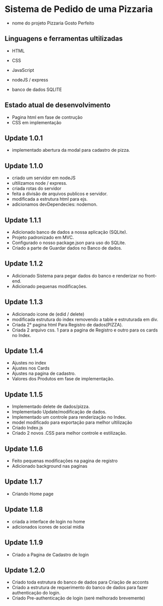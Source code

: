 # Sistema de Pedido de uma Pizzaria
- nome do projeto Pizzaria Gosto Perfeito

## Linguagens e ferramentas ultilizadas
- HTML
- CSS
- JavaScript

- nodeJS / express
- banco de dados SQLITE

## Estado atual de desenvolvimento 
- Pagina html em fase de contrução
- CSS em implementação

## Update 1.0.1
- implementado abertura da modal para cadastro de pizza.

## Update 1.1.0
- criado um servidor em nodeJS
- ultilizamos node / express.
- criada rotas do servidor
- feita a divisão de arquivos publicos e servidor.
- modificada a estrutura html para ejs.
- adicionamos devDependecies: nodemon.

## Update 1.1.1
- Adicionado banco de dados a nossa aplicação (SQLite).
- Projeto padronizado em MVC.
- Configurado o nosso package.json para uso do SQLite.
- Criado a parte de Guardar dados no Banco de dados.

## Update 1.1.2
- Adicionado Sistema para pegar dados do banco e renderizar no front-end.
- Adicionado pequenas modificações.

## Update 1.1.3
- Adicionado icone de (edid / delete)
- modificada estrutura do index removendo a table e estruturada em div.
- Criada 2° pagina html Para Registro de dados(PIZZA).
- Criada 2 arquivo css. 1 para a pagina de Registro e outro para os cards no Index.

## Update 1.1.4
- Ajustes no index
- Ajustes nos Cards
- Ajustes na pagina de cadastro.
- Valores dos Produtos em fase de implementação.

## Update 1.1.5
- Implementado delete de dados/pizza.
- Implementado Update/modificação de dados.
- Implementado um controle para renderização no Index.
- model modificado para exportação para melhor ultilização
- Criado Index.js
- Criado 2 novos .CSS para melhor controle e estilização.

## Update 1.1.6
- Feito pequenas modificações na pagina de registro
- Adicionado background nas paginas 

## Update 1.1.7
- Criando Home page

## Update 1.1.8
- criada a interface de login no home
- adicionados icones de social midia

## Update 1.1.9
- Criado a Pagina de Cadastro de login

## Update 1.2.0
- Criado toda estrutura do banco de dados para Criação de acconts
- Criado a estrutura de requerimento do banco de dados para fazer authenticação do login.
- Criado Pre-authenticação de login (seré melhorado brevemente)
